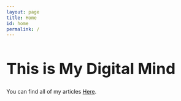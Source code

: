```yaml
---
layout: page
title: Home
id: home
permalink: /
---
```


<h1>This is My Digital Mind</h1>
<style>
  h1 {
  font-size: 40px;
}
</style>

You can find all of my articles  <a class="internal-link" href="/articles">Here</a>.
